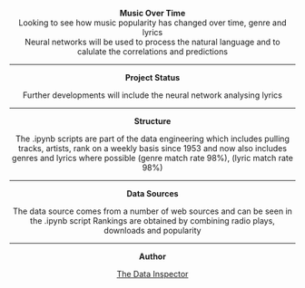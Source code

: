 <center>

**Music Over Time**
<br>
Looking to see how music popularity has changed over time, genre and lyrics
<br>
Neural networks will be used to process the natural language and to calulate the correlations and predictions

___
**Project Status**

Further developments will include the neural network analysing lyrics

___
**Structure**

The .ipynb scripts are part of the data engineering which includes pulling tracks, artists, rank on a weekly basis since 1953 and now also includes genres and lyrics where possible (genre match rate 98%), (lyric match rate 98%)

___
**Data Sources**

The data source comes from a number of web sources and can be seen in the .ipynb script
Rankings are obtained by combining radio plays, downloads and popularity

___
**Author**

[The Data Inspector](http://thedatainspector.com)

</center>
